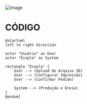 ![image](https://github.com/user-attachments/assets/3939ca0f-31ec-4c01-9c98-3cff7cbbcd91)

# CÓDIGO
    @startuml
    left to right direction

    actor "Usuário" as User
    actor "Ecopla" as System

    rectangle "Ecopla" {
        User --> (Upload de Arquivo 3D)
        User --> (Configurar Impressão)
        User --> (Confirmar Pedido)
    
        System --> (Produção e Envio)
    }
    @enduml
